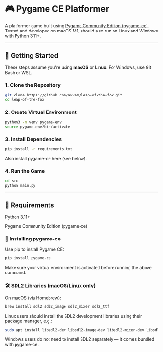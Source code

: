 # 🎮 Pygame CE Platformer

A platformer game built using [Pygame Community Edition (pygame-ce)](https://pyga.me/docs/).  
Tested and developed on macOS M1, should also run on Linux and Windows with Python 3.11+.

---

## 🚀 Getting Started

These steps assume you're using **macOS** or **Linux**. For Windows, use Git Bash or WSL.

### 1. Clone the Repository

```bash
git clone https://github.com/avvem/leap-of-the-fox.git
cd leap-of-the-fox
```

### 2. Create Virtual Environment
```bash
python3 -m venv pygame-env
source pygame-env/bin/activate
```

### 3. Install Dependencies
```bash
pip install -r requirements.txt
```
Also install pygame-ce here (see below).

### 4. Run the Game
```bash
cd src
python main.py
```

---

## 🧰 Requirements
Python 3.11+

Pygame Community Edition (pygame-ce)

### 🔧 Installing pygame-ce
Use pip to install Pygame CE:

```bash
pip install pygame-ce
```
Make sure your virtual environment is activated before running the above command.

### 🛠 SDL2 Libraries (macOS/Linux only)
On macOS (via Homebrew):

```bash
brew install sdl2 sdl2_image sdl2_mixer sdl2_ttf
```
Linux users should install the SDL2 development libraries using their package manager, e.g.:

```bash
sudo apt install libsdl2-dev libsdl2-image-dev libsdl2-mixer-dev libsdl2-ttf-dev
```
Windows users do not need to install SDL2 separately — it comes bundled with pygame-ce.
